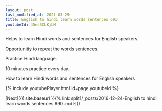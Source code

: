 ```yaml
---
layout: post
last_modified_at: 2021-03-29
title: English to hindi learn words sentences 693 
youtubeId: 45es5CLKjbM
---
```

 
 
Helps to learn Hindi words and sentences for English speakers.

Opportunitiy to repeat the words sentences. 

Practice Hindi language. 
 
10 minutes practice every day. 
 
How to learn Hindi words and sentences for English speakers 
 
{% include youtubePlayer.html id=page.youtubeId %}
 
 
[Next]({{ site.baseurl }}{% link  split1/_posts/2016-12-24-English to hindi learn words sentences 690 .md%})
 
